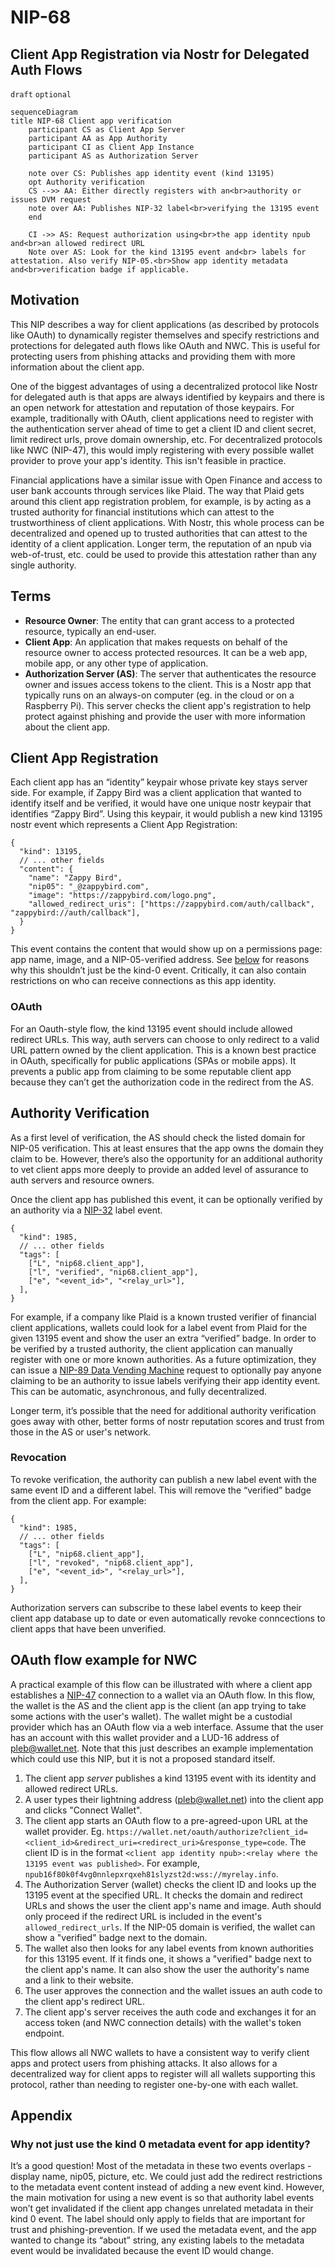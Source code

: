 NIP-68
======

Client App Registration via Nostr for Delegated Auth Flows
--------------------

`draft` `optional`

```mermaid
sequenceDiagram
title NIP-68 Client app verification
    participant CS as Client App Server
    participant AA as App Authority
    participant CI as Client App Instance
    participant AS as Authorization Server

    note over CS: Publishes app identity event (kind 13195)
    opt Authority verification
    CS -->> AA: Either directly registers with an<br>authority or issues DVM request
    note over AA: Publishes NIP-32 label<br>verifying the 13195 event
    end

    CI ->> AS: Request authorization using<br>the app identity npub and<br>an allowed redirect URL
    Note over AS: Look for the kind 13195 event and<br> labels for attestation. Also verify NIP-05.<br>Show app identity metadata and<br>verification badge if applicable.
```

## Motivation

This NIP describes a way for client applications (as described by protocols like OAuth) to dynamically register themselves and specify restrictions and protections for delegated auth flows like OAuth and NWC. This is useful for protecting users from phishing attacks and providing them with more information about the client app.

One of the biggest advantages of using a decentralized protocol like Nostr for delegated auth is that apps are always identified by keypairs and there is an open network for attestation and reputation of those keypairs. For example, traditionally with OAuth, client applications need to register with the authentication server ahead of time to get a client ID and client secret, limit redirect urls, prove domain ownership, etc. For decentralized protocols like NWC (NIP-47), this would imply registering with every possible wallet provider to prove your app's identity. This isn't feasible in practice.

Financial applications have a similar issue with Open Finance and access to user bank accounts through services like Plaid. The way that Plaid gets around this client app registration problem, for example, is by acting as a trusted authority for financial institutions which can attest to the trustworthiness of client applications. With Nostr, this whole process can be decentralized and opened up to trusted authorities that can attest to the identity of a client application. Longer term, the reputation of an npub via web-of-trust, etc. could be used to provide this attestation rather than any single authority.

## Terms

* **Resource Owner**: The entity that can grant access to a protected resource, typically an end-user.
* **Client App**: An application that makes requests on behalf of the resource owner to access protected resources. It can be a web app, mobile app, or any other type of application.
* **Authorization Server (AS)**: The server that authenticates the resource owner and issues access tokens to the client. This is a Nostr app that typically runs on an always-on computer (eg. in the cloud or on a Raspberry Pi). This server checks the client app's registration to help protect against phishing and provide the user with more information about the client app.

## Client App Registration

Each client app has an “identity” keypair whose private key stays server side. For example, if Zappy Bird was a client application that wanted to identify itself and be verified, it would have one unique nostr keypair that identifies “Zappy Bird”. Using this keypair, it would publish a new kind 13195 nostr event which represents a Client App Registration:

```jsonc
{
  "kind": 13195,
  // ... other fields
  "content": {
    "name": "Zappy Bird",
    "nip05": "_@zappybird.com",
    "image": "https://zappybird.com/logo.png",
    "allowed_redirect_uris": ["https://zappybird.com/auth/callback", "zappybird://auth/callback"],
  }
}
```

This event contains the content that would show up on a permissions page: app name, image, and a NIP-05-verified address. See [below](#why-not-just-use-the-kind-0-metadata-event-for-app-identity) for reasons why this shouldn’t just be the kind-0 event. Critically, it can also contain restrictions on who can receive connections as this app identity.

### OAuth

For an Oauth-style flow, the kind 13195 event should include allowed redirect URLs. This way, auth servers can choose to only redirect to a valid URL pattern owned by the client application. This is a known best practice in OAuth, specifically for public applications (SPAs or mobile apps). It prevents a public app from claiming to be some reputable client app because they can’t get the authorization code in the redirect from the AS.

## Authority Verification

As a first level of verification, the AS should check the listed domain for NIP-05 verification. This at least ensures that the app owns the domain they claim to be. However, there’s also the opportunity for an additional authority to vet client apps more deeply to provide an added level of assurance to auth servers and resource owners.

Once the client app has published this event, it can be optionally verified by an authority via a [NIP-32](/32.md) label event.

```jsonc
{
  "kind": 1985,
  // ... other fields
  "tags": [
    ["L", "nip68.client_app"],
    ["l", "verified", "nip68.client_app"],
    ["e", "<event_id>", "<relay_url>"],
  ],
}
```

For example, if a company like Plaid is a known trusted verifier of financial client applications, wallets could look for a label event from Plaid for the given 13195 event and show the user an extra “verified” badge. In order to be verified by a trusted authority, the client application can manually register with one or more known authorities. As a future optimization, they can issue a [NIP-89 Data Vending Machine](/89.md) request to optionally pay anyone claiming to be an authority to issue labels verifying their app identity event. This can be automatic, asynchronous, and fully decentralized.

Longer term, it’s possible that the need for additional authority verification goes away with other, better forms of nostr reputation scores and trust from those in the AS or user's network.

### Revocation

To revoke verification, the authority can publish a new label event with the same event ID and a different label. This will remove the “verified” badge from the client app. For example:

```jsonc
{
  "kind": 1985,
  // ... other fields
  "tags": [
    ["L", "nip68.client_app"],
    ["l", "revoked", "nip68.client_app"],
    ["e", "<event_id>", "<relay_url>"],
  ],
}
```

Authorization servers can subscribe to these label events to keep their client app database up to date or even automatically revoke conncections to client apps that have been unverified.

## OAuth flow example for NWC

A practical example of this flow can be illustrated with where a client app establishes a [NIP-47](/47.md) connection to a wallet via an OAuth flow. In this flow, the wallet is the AS and the client app is the client (an app trying to take some actions with the user's wallet). The wallet might be a custodial provider which has an OAuth flow via a web interface. Assume that the user has an account with this wallet provider and a LUD-16 address of <pleb@wallet.net>. Note that this just describes an example implementation which could use this NIP, but it is not a proposed standard itself.

1. The client app *server* publishes a kind 13195 event with its identity and allowed redirect URLs.
2. A user types their lightning address (<pleb@wallet.net>) into the client app and clicks "Connect Wallet".
3. The client app starts an OAuth flow to a pre-agreed-upon URL at the wallet provider. Eg. `https://wallet.net/oauth/authorize?client_id=<client_id>&redirect_uri=<redirect_uri>&response_type=code`. The client ID is in the format `<client app identity npub>:<relay where the 13195 event was published>`. For example, `npub16f80k0f4vg0nnlepxrqxeh81slyzst2d:wss://myrelay.info`.
4. The Authorization Server (wallet) checks the client ID and looks up the 13195 event at the specified URL. It checks the domain and redirect URLs and shows the user the client app's name and image. Auth should only proceed if the redirect URL is included in the event's `allowed_redirect_urls`. If the NIP-05 domain is verified, the wallet can show a "verified" badge next to the domain.
5. The wallet also then looks for any label events from known authorities for this 13195 event. If it finds one, it shows a "verified" badge next to the client app's name. It can also show the user the authority's name and a link to their website.
6. The user approves the connection and the wallet issues an auth code to the client app's redirect URL.
7. The client app's server receives the auth code and exchanges it for an access token (and NWC connection details) with the wallet's token endpoint.

This flow allows all NWC wallets to have a consistent way to verify client apps and protect users from phishing attacks. It also allows for a decentralized way for client apps to register will all wallets supporting this protocol, rather than needing to register one-by-one with each wallet.

## Appendix

### Why not just use the kind 0 metadata event for app identity?

It’s a good question! Most of the metadata in these two events overlaps - display name, nip05, picture, etc. We could just add the redirect restrictions to the metadata event content instead of adding a new event kind. However, the main motivation for using a new event is so that authority label events won’t get invalidated if the client app changes unrelated metadata in their kind 0 event. The label should only apply to fields that are important for trust and phishing-prevention. If we used the metadata event, and the app wanted to change its “about” string, any existing labels to the metadata event would be invalidated because the event ID would change.
